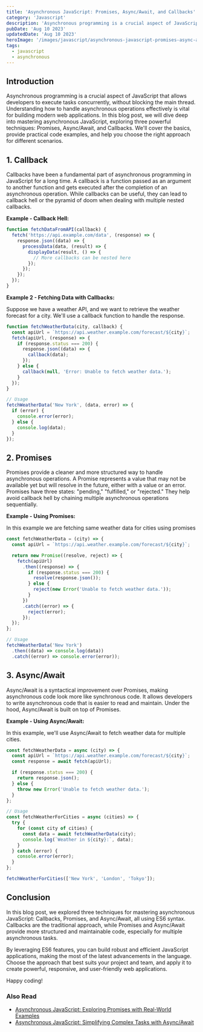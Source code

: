 ```yaml
---
title: 'Asynchronous JavaScript: Promises, Async/Await, and Callbacks'
category: 'Javascript'
description: 'Asynchronous programming is a crucial aspect of JavaScript that allows developers to execute tasks concurrently, without blocking the main thread.'
pubDate: 'Aug 10 2023'
updatedDate: 'Aug 10 2023'
heroImage: '/images/javascript/asynchronous-javascript-promises-async-await-callbacks.png'
tags:
  - javascript
  - asynchronous
---
```


## Introduction

Asynchronous programming is a crucial aspect of JavaScript that allows developers to execute tasks concurrently, without blocking the main thread. Understanding how to handle asynchronous operations effectively is vital for building modern web applications. In this blog post, we will dive deep into mastering asynchronous JavaScript, exploring three powerful techniques: Promises, Async/Await, and Callbacks. We'll cover the basics, provide practical code examples, and help you choose the right approach for different scenarios.

## 1. Callback

Callbacks have been a fundamental part of asynchronous programming in JavaScript for a long time. A callback is a function passed as an argument to another function and gets executed after the completion of an asynchronous operation. While callbacks can be useful, they can lead to callback hell or the pyramid of doom when dealing with multiple nested callbacks.

**Example - Callback Hell:**

```jsx
function fetchDataFromAPI(callback) {
  fetch('https://api.example.com/data', (response) => {
    response.json((data) => {
      processData(data, (result) => {
        displayData(result, () => {
          // More callbacks can be nested here
        });
      });
    });
  });
}
```

**Example 2 - Fetching Data with Callbacks:**

Suppose we have a weather API, and we want to retrieve the weather forecast for a city. We'll use a callback function to handle the response.

```jsx
function fetchWeatherData(city, callback) {
  const apiUrl = `https://api.weather.example.com/forecast/${city}`;
  fetch(apiUrl, (response) => {
    if (response.status === 200) {
      response.json((data) => {
        callback(data);
      });
    } else {
      callback(null, 'Error: Unable to fetch weather data.');
    }
  });
}

// Usage
fetchWeatherData('New York', (data, error) => {
  if (error) {
    console.error(error);
  } else {
    console.log(data);
  }
});
```

## 2. Promises

Promises provide a cleaner and more structured way to handle asynchronous operations. A Promise represents a value that may not be available yet but will resolve in the future, either with a value or an error. Promises have three states: "pending," "fulfilled," or "rejected." They help avoid callback hell by chaining multiple asynchronous operations sequentially.

**Example - Using Promises:**

In this example we are fetching same weather data for cities using promises

```jsx
const fetchWeatherData = (city) => {
  const apiUrl = `https://api.weather.example.com/forecast/${city}`;

  return new Promise((resolve, reject) => {
    fetch(apiUrl)
      .then((response) => {
        if (response.status === 200) {
          resolve(response.json());
        } else {
          reject(new Error('Unable to fetch weather data.'));
        }
      })
      .catch((error) => {
        reject(error);
      });
  });
};

// Usage
fetchWeatherData('New York')
  .then((data) => console.log(data))
  .catch((error) => console.error(error));
```

## 3. Async/Await

Async/Await is a syntactical improvement over Promises, making asynchronous code look more like synchronous code. It allows developers to write asynchronous code that is easier to read and maintain. Under the hood, Async/Await is built on top of Promises.

**Example - Using Async/Await:**

In this example, we'll use Async/Await to fetch weather data for multiple cities.

```jsx
const fetchWeatherData = async (city) => {
  const apiUrl = `https://api.weather.example.com/forecast/${city}`;
  const response = await fetch(apiUrl);

  if (response.status === 200) {
    return response.json();
  } else {
    throw new Error('Unable to fetch weather data.');
  }
};

// Usage
const fetchWeatherForCities = async (cities) => {
  try {
    for (const city of cities) {
      const data = await fetchWeatherData(city);
      console.log(`Weather in ${city}:`, data);
    }
  } catch (error) {
    console.error(error);
  }
};

fetchWeatherForCities(['New York', 'London', 'Tokyo']);
```

## Conclusion

In this blog post, we explored three techniques for mastering asynchronous JavaScript: Callbacks, Promises, and Async/Await, all using ES6 syntax. Callbacks are the traditional approach, while Promises and Async/Await provide more structured and maintainable code, especially for multiple asynchronous tasks.

By leveraging ES6 features, you can build robust and efficient JavaScript applications, making the most of the latest advancements in the language. Choose the approach that best suits your project and team, and apply it to create powerful, responsive, and user-friendly web applications.

Happy coding!

### Also Read

- [Asynchronous JavaScript: Exploring Promises with Real-World Examples](/asynchronous-javascript-exploring-promises-real-world-examples/)
- [Asynchronous JavaScript: Simplifying Complex Tasks with Async/Await](/asynchronous-javascript-simplifying-complex-tasks-async-await/)
